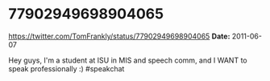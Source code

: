 # 77902949698904065
https://twitter.com/TomFrankly/status/77902949698904065
**Date:** 2011-06-07

Hey guys, I'm a student at ISU in MIS and speech comm, and I WANT to speak professionally :) #speakchat

